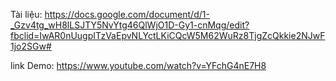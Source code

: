 Tài liệu: https://docs.google.com/document/d/1-_Gzv4tg_wH8lLSJTY5NvYtg46QlWjO1D-Gy1-cnMqg/edit?fbclid=IwAR0nUugpITzVaEpvNLYctLKiCQcW5M62WuRz8TjgZcQkkie2NJwF1jo2SGw#

link Demo: https://www.youtube.com/watch?v=YFchG4nE7H8
